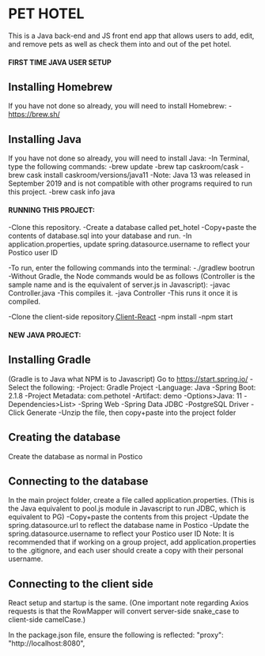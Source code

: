 # PET HOTEL

This is a Java back-end and JS front end app that allows users to add, edit, and remove pets as well as check them into and out of the pet hotel.

#### FIRST TIME JAVA USER SETUP

## Installing Homebrew
If you have not done so already, you will need to install Homebrew:
    -https://brew.sh/

## Installing Java
If you have not done so already, you will need to install Java:
-In Terminal, type the following commands:
    -brew update
    -brew tap caskroom/cask
    -brew cask install caskroom/versions/java11
        -Note: Java 13 was released in September 2019 and is not compatible with other programs required to run this project.
    -brew cask info java

#### RUNNING THIS PROJECT:

-Clone this repository.
-Create a database called pet_hotel
-Copy+paste the contents of database.sql into your database and run.
-In application.properties, update spring.datasource.username to reflect your Postico user ID

-To run, enter the following commands into the terminal:
    -./gradlew bootrun
        -Without Gradle, the Node commands would be as follows (Controller is the sample name and is the equivalent of server.js in Javascript):
            -javac Controller.java
                -This compiles it.
            -java Controller
                -This runs it once it is compiled.

-Clone the client-side repository.[Client-React](https://github.com/Wherewolfe35/pet-hotel-client)
-npm install
-npm start

#### NEW JAVA PROJECT:

## Installing Gradle
(Gradle is to Java what NPM is to Javascript)
Go to https://start.spring.io/
-Select the following:
    -Project: Gradle Project
    -Language: Java
    -Spring Boot: 2.1.8
    -Project Metadata: com.pethotel
    -Artifact: demo
    -Options>Java: 11
    -Dependencies>List>
        -Spring Web
        -Spring Data JDBC
        -PostgreSQL Driver
    -Click Generate
    -Unzip the file, then copy+paste into the project folder

## Creating the database
Create the database as normal in Postico

## Connecting to the database
In the main project folder, create a file called application.properties. (This is the Java equivalent to pool.js module in Javascript to run JDBC, which is equivalent to PG)
-Copy+paste the contents from this project
    -Update the spring.datasource.url to reflect the database name in Postico
    -Update the spring.datasource.username to reflect your Postico user ID
        Note: It is recommended that if working on a group project, add application.properties to the .gitignore, and each user should create a copy with their personal username.


## Connecting to the client side
React setup and startup is the same.
(One important note regarding Axios requests is that the RowMapper will convert server-side snake_case to client-side camelCase.)

In the package.json file, ensure the following is reflected:
    "proxy": "http://localhost:8080",
